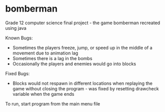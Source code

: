 # bomberman
Grade 12 computer science final project - the game bomberman recreated using java  

Known Bugs:
- Sometimes the players freeze, jump, or speed up in the middle of a movement due to animation lag
- Sometimes there is a lag in the bombs
- Occasionally the players and enemies would go into blocks

Fixed Bugs:
- Blocks would not respawn in different locations when replaying the game without closing the program - was fixed by resetting drawcheck variable when the game ends

To run, start program from the main menu file
